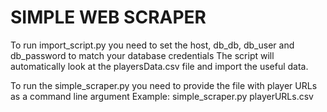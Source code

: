 # SIMPLE WEB SCRAPER

To run import_script.py you need to set the host, db_db, db_user and db_password to match your database credentials
The script will automatically look at the playersData.csv file and import the useful data.

To run the simple_scraper.py you need to provide the file with player URLs as a command line argument
Example: simple_scraper.py playerURLs.csv






